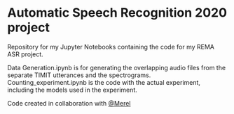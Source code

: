 # Automatic Speech Recognition 2020 project
Repository for my Jupyter Notebooks containing the code for my REMA ASR project. 

Data Generation.ipynb is for generating the overlapping audio files from the separate TIMIT utterances and the spectrograms.
Counting_experiment.ipynb is the code with the actual experiment, including the models used in the experiment.

Code created in collaboration with [@Merel](https://github.com/MerelAW)
